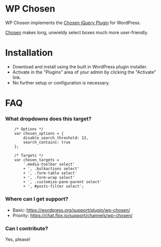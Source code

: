 # WP Chosen

WP Chosen implements the [Chosen jQuery Plugin](http://harvesthq.github.com/chosen/) for WordPress.

[Chosen](http://harvesthq.github.com/chosen/) makes long, unwieldy select boxes much more user-friendly.

# Installation

* Download and install using the built in WordPress plugin installer.
* Activate in the "Plugins" area of your admin by clicking the "Activate" link.
* No further setup or configuration is necessary.

# FAQ

### What dropdowns does this target?

```
	/* Options */
	var chosen_options = {
		disable_search_threshold: 13,
		search_contains: true
	};

	/* Targets */
	var chosen_targets =
		'.media-toolbar select'
		+ ', .bulkactions select'
		+ ', .form-table select'
		+ ', .form-wrap select'
		+ ', .customize-pane-parent select'
		+ ', #posts-filter select';
```

### Where can I get support?

* Basic: https://wordpress.org/support/plugin/wp-chosen/
* Priority: https://chat.flox.io/support/channels/wp-chosen/

### Can I contribute?

Yes, please!
